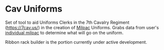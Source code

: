 # Cav Uniforms

Set of tool to aid Uniforms Clerks in the 7th Cavalry Regiment (https://7cav.us/) in the creation of [Milpac](https://7cav.us/rosters/) Uniforms. Grabs data from user's [individual milpac](https://7cav.us/rosters/profile?uniqueid=446) to determine what will go on the uniform.

Ribbon rack builder is the portion currently under active development.